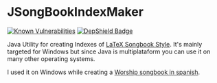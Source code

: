 # JSongBookIndexMaker

[![Known Vulnerabilities](https://snyk.io//test/github/javatlacati/JSongBookIndexMaker/badge.svg?targetFile=pom.xml)](https://snyk.io//test/github/javatlacati/JSongBookIndexMaker?targetFile=pom.xml)
[![DepShield Badge](https://depshield.sonatype.org/badges/javatlacati/JSongBookIndexMaker/depshield.svg)](https://depshield.github.io)

Java Utility for creating Indexes of [LaTeX Songbook Style](https://ctan.org/pkg/songbook).
It's mainly targeted for Windows but since Java is multiplataform you can use it on many other operating systems.

I used it on Windows while creating a [Worship songbook in spanish](https://github.com/javatlacati/Estribillero-Cristiano).
